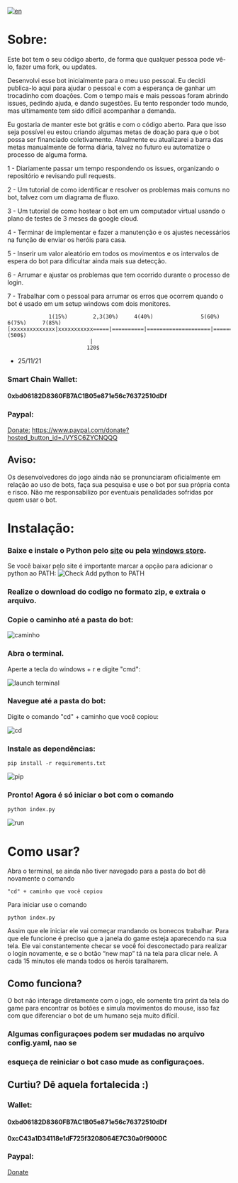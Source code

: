 [![en](https://raw.githubusercontent.com/mpcabete/bombcrypto-bot/main/readme-images/lang-en.svg)](https://github.com/mpcabete/bombcrypto-bot/blob/main/README.en.md)

# Sobre:
Este bot tem o seu código aberto, de forma que qualquer pessoa pode vê-lo, fazer uma fork, ou updates.

Desenvolvi esse bot inicialmente para o meu uso pessoal. Eu decidi publica-lo
aqui para ajudar o pessoal e com a esperança de ganhar um trocadinho com
doações.  Com o tempo mais e mais pessoas foram abrindo issues, pedindo ajuda,
e dando sugestões. Eu tento responder todo mundo, mas ultimamente tem sido
difícil acompanhar a demanda. 

Eu gostaria de manter este bot grátis e com o código aberto. Para que isso
seja possível eu estou criando algumas metas de doação para que o bot possa
ser financiado coletivamente. Atualmente eu atualizarei a barra das metas
manualmente de forma diária, talvez no futuro eu automatize o processo de
alguma forma.

1 - Diariamente passar um tempo respondendo os issues, organizando o
repositório e revisando pull requests.

2 - Um tutorial de como identificar e resolver os problemas mais comuns no
bot, talvez com um diagrama de fluxo.

3 - Um tutorial de como hostear o bot em um computador virtual usando o plano
de testes de 3 meses da google cloud.

4 - Terminar de implementar e fazer a manutenção e os ajustes necessários na
função de enviar os heróis para casa.

5 - Inserir um valor aleatório em todos os movimentos e os intervalos de
espera do bot para dificultar ainda mais sua detecção.

6 - Arrumar e ajustar os problemas que tem ocorrido durante o processo de
login.

7 - Trabalhar com o pessoal para arrumar os erros que ocorrem quando o bot é
usado em um setup windows com dois monitores.


``` 
             1(15%)        2,3(30%)     4(40%)               5(60%)          6(75%)     7(85%)
[xxxxxxxxxxxxxx|xxxxxxxxxxx=====|==========|====================|===============|==========|===============] (500$)
                          |
                         120$

```
- 25/11/21
 
### Smart Chain Wallet:
#### 0xbd06182D8360FB7AC1B05e871e56c76372510dDf

### Paypal:
[Donate:](https://www.paypal.com/donate?hosted_button_id=JVYSC6ZYCNQQQ)
https://www.paypal.com/donate?hosted_button_id=JVYSC6ZYCNQQQ

## Aviso:

Os desenvolvedores do jogo ainda não se pronunciaram oficialmente em relação
ao uso de bots, faça sua pesquisa e use o bot por sua própria conta e risco.
Não me responsabilizo por eventuais penalidades sofridas por quem usar o bot.

# Instalação:
### Baixe e instale o Python pelo [site](https://www.python.org/downloads/) ou pela [windows store](https://www.microsoft.com/p/python-37/9nj46sx7x90p?activetab=pivot:overviewtab).

Se você baixar pelo site é importante marcar a opção para adicionar o
python ao PATH:
![Check Add python to PATH](https://github.com/mpcabete/bombcrypto-bot/raw/ee1b3890e67bc30e372359db9ae3feebc9c928d8/readme-images/path.png)

### Realize o download do codigo no formato zip, e extraia o arquivo.

### Copie o caminho até a pasta do bot:

![caminho](https://github.com/mpcabete/bombcrypto-bot/raw/main/readme-images/address.png)

### Abra o terminal.

Aperte a tecla do windows + r e digite "cmd":

![launch terminal](https://github.com/mpcabete/bombcrypto-bot/raw/main/readme-images/cmd.png)

### Navegue até a pasta do bot:
Digite o comando "cd" + caminho que você copiou:

![cd](https://github.com/mpcabete/bombcrypto-bot/raw/main/readme-images/cd.png)

### Instale as dependências:

```
pip install -r requirements.txt
```

  
![pip](https://github.com/mpcabete/bombcrypto-bot/raw/main/readme-images/pip.png)

### Pronto! Agora é só iniciar o bot com o comando

```
python index.py
```

![run](https://github.com/mpcabete/bombcrypto-bot/raw/main/readme-images/run.png)


# Como usar?

Abra o terminal, se ainda não tiver navegado para a pasta do bot dê novamente o comando

```
"cd" + caminho que você copiou
```

Para iniciar use o comando 

```
python index.py
```

Assim que ele iniciar ele vai começar mandando os bonecos trabalhar. Para que ele funcione é preciso que a janela do game esteja aparecendo na sua tela.
Ele vai constantemente checar se você foi desconectado para realizar o login novamente, e se o botão “new map” tá na tela para clicar nele.
A cada 15 minutos ele manda todos os heróis taralharem.

## Como funciona?

O bot não interage diretamente com o jogo, ele somente tira print da tela do
game para encontrar os botões e simula movimentos do mouse, isso faz com que
diferenciar o bot de um humano seja muito difícil.

### Algumas configuraçoes podem ser mudadas no arquivo config.yaml, nao se
### esqueça de reiniciar o bot caso mude as configuraçoes.

## Curtiu? Dê aquela fortalecida :)

### Wallet:
#### 0xbd06182D8360FB7AC1B05e871e56c76372510dDf
#### 0xcC43a1D34118e1dF725f3208064E7C30a0f9000C
### Paypal:
[Donate](https://www.paypal.com/donate?hosted_button_id=JVYSC6ZYCNQQQ)
